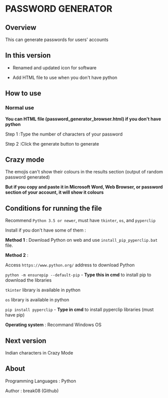 # PASSWORD GENERATOR

## Overview

This can generate passwords for users' accounts

## In this version

- Renamed and updated icon for software

- Add HTML file to use when you don't have python

## How to use

### Normal use

**You can HTML file (password_generator_browser.html) if you don't have python**

Step 1 :Type the number of characters of your password

Step 2 :Click the generate button to generate

## Crazy mode

The emojis can't show their colours in the results section (output of random password generated)

**But if you copy and paste it in Microsoft Word, Web Browser, or password section of your account, it will show it colours**

## Conditions for running the file

Recommend `Python 3.5 or newer`, must have `tkinter`, `os`, and `pyperclip`

Install if you don't have some of them :

**Method 1** : Download Python on web and use `install_pip_pyperclip.bat` file.

**Method 2** :

Access `https://www.python.org/` address to download Python

`python -m ensurepip --default-pip` - **Type this in cmd** to install pip to download the libraries

`tkinter` library is available in python

`os` library is available in python

`pip install pyperclip` - **Type in cmd** to install pyperclip libraries (must have pip)

**Operating system** : Recommand Windows OS

## Next version

Indian characters in Crazy Mode

## About

Programming Languages : Python

Author : break08 (Github)

